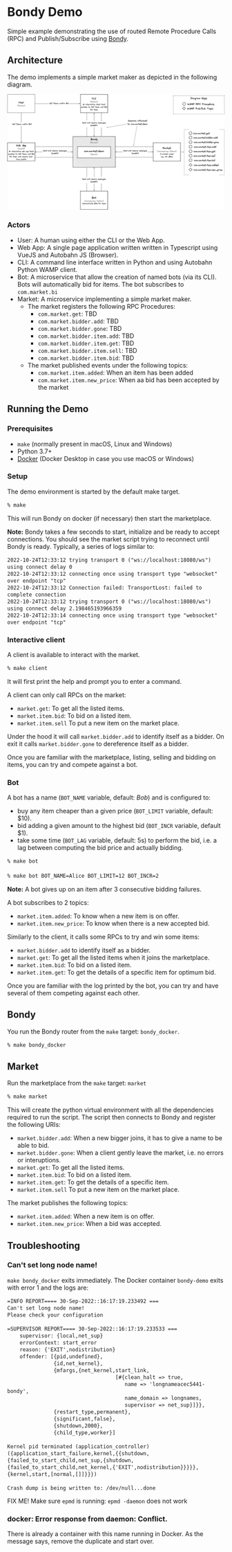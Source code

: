 # Bondy Demo

Simple example demonstrating the use of routed Remote Procedure Calls (RPC) and Publish/Subscribe using [Bondy](http://www.bondy.io).

## Architecture
The demo implements a simple market maker as depicted in the following diagram.

![](./assets/diagram.png)

### Actors

* User: A human using either the CLI or the Web App.
* Web App: A single page application written written in Typescript using VueJS and Autobahn JS (Browser).
* CLI: A command line interface written in Python and using Autobahn Python WAMP client.
* Bot: A microservice that allow the creation of named bots (via its CLI). Bots will automatically bid for items. The bot subscribes to `com.market.bi`
* Market: A microservice implementing a simple market maker.
    * The market registers the following RPC Procedures:
        * `com.market.get`: TBD
        * `com.market.bidder.add`: TBD
        * `com.market.bidder.gone`: TBD
        * `com.market.bidder.item.add`: TBD
        * `com.market.bidder.item.get`: TBD
        * `com.market.bidder.item.sell`: TBD
        * `com.market.bidder.item.bid`: TBD
    * The market published events under the following topics:
        * `com.market.item.added`: When an item has been added
        * `com.market.item.new_price`: When aa bid has been accepted by the market



## Running the Demo

### Prerequisites

* `make` (normally present in macOS, Linux and Windows)
* Python 3.7+
* [Docker](https://www.docker.com) (Docker Desktop in case you use macOS or Windows)

### Setup

The demo environment is started by the default make target.
``` bash
% make
```

This will run Bondy on docker (if necessary) then start the marketplace.

**Note:** Bondy takes a few seconds to start, initialize and be ready to accept connections. You should see the market script trying to reconnect until Bondy is ready. Typically, a series of logs similar to:
```
2022-10-24T12:33:12 trying transport 0 ("ws://localhost:18080/ws") using connect delay 0
2022-10-24T12:33:12 connecting once using transport type "websocket" over endpoint "tcp"
2022-10-24T12:33:12 Connection failed: TransportLost: failed to complete connection
2022-10-24T12:33:12 trying transport 0 ("ws://localhost:18080/ws") using connect delay 2.198465193966359
2022-10-24T12:33:14 connecting once using transport type "websocket" over endpoint "tcp"
```

### Interactive client

A client is available to interact with the market.
``` bash
% make client
```

It will first print the help and prompt you to enter a command.

A client can only call RPCs on the market:
* `market.get`: To get all the listed items.
* `market.item.bid`: To bid on a listed item.
* `market.item.sell` To put a new item on the market place.

Under the hood it will call `market.bidder.add` to identify itself as a bidder.
On exit it calls `market.bidder.gone` to dereference itself as a bidder.

Once you are familiar with the marketplace, listing, selling and bidding on items, you can try and compete against a bot.

### Bot

A bot has a name (`BOT_NAME` variable, default: _Bob_) and is configured to:
* buy any item cheaper than a given price (`BOT_LIMIT` variable, default: $10).
* bid adding a given amount to the highest bid (`BOT_INCR` variable, default $1).
* take some time (`BOT_LAG` variable, default: 5s) to perform the bid, i.e. a lag between computing the bid price and actually bidding.
``` bash
% make bot

% make bot BOT_NAME=Alice BOT_LIMIT=12 BOT_INCR=2
```

**Note:** A bot gives up on an item after 3 consecutive bidding failures.

A bot subscribes to 2 topics:
* `market.item.added`: To know when a new item is on offer.
* `market.item.new_price`: To know when there is a new accepted bid.

Similarly to the client, it calls some RPCs to try and win some items:
* `market.bidder.add` to identify itself as a bidder.
* `market.get`: To get all the listed items when it joins the marketplace.
* `market.item.bid`: To bid on a listed item.
* `market.item.get`: To get the details of a specific item for optimum bid.

Once you are familiar with the log printed by the bot, you can try and have several of them competing against each other.

## Bondy

You run the Bondy router from the `make` target: `bondy_docker`.
``` bash
% make bondy_docker
```

## Market

Run the marketplace from the `make` target: `market`
``` bash
% make market
```

This will create the python virtual environment with all the dependencies required to run the script.
The script then connects to Bondy and register the following URIs:
* `market.bidder.add`: When a new bigger joins, it has to give a name to be able to bid.
* `market.bidder.gone`: When a client gently leave the market, i.e. no errors or interuptions.
* `market.get`: To get all the listed items.
* `market.item.bid`: To bid on a listed item.
* `market.item.get`: To get the details of a specific item.
* `market.item.sell` To put a new item on the market place.

The market publishes the following topics:
* `market.item.added`: When a new item is on offer.
* `market.item.new_price`: When a bid was accepted.

## Troubleshooting

### Can't set long node name!
`make bondy_docker` exits immediately.
The Docker container `bondy-demo` exits with error 1 and the logs are:
```
=INFO REPORT==== 30-Sep-2022::16:17:19.233492 ===
Can't set long node name!
Please check your configuration

=SUPERVISOR REPORT==== 30-Sep-2022::16:17:19.233533 ===
    supervisor: {local,net_sup}
    errorContext: start_error
    reason: {'EXIT',nodistribution}
    offender: [{pid,undefined},
               {id,net_kernel},
               {mfargs,{net_kernel,start_link,
                                   [#{clean_halt => true,
                                      name => 'longnameacec5441-bondy',
                                      name_domain => longnames,
                                      supervisor => net_sup}]}},
               {restart_type,permanent},
               {significant,false},
               {shutdown,2000},
               {child_type,worker}]

Kernel pid terminated (application_controller) ({application_start_failure,kernel,{{shutdown,{failed_to_start_child,net_sup,{shutdown,{failed_to_start_child,net_kernel,{'EXIT',nodistribution}}}}},{kernel,start,[normal,[]]}}})

Crash dump is being written to: /dev/null...done
```

FIX ME!
Make sure `epmd` is running:
`epmd -daemon` does not work

### docker: Error response from daemon: Conflict.
There is already a container with this name running in Docker.
As the message says, remove the duplicate and start over.

